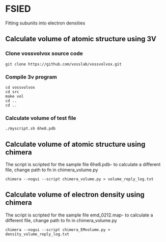 # FSIED
Fitting subunits into electron densities


## Calculate volume of atomic structure using 3V


### Clone vossvolvox source code
```
git clone https://github.com/vosslab/vossvolvox.git
```

### Compile 3v program
```
cd vossvolvox
cd src
make vol
cd ..
cd ..
```

### Calculate volume of test file
```
./myscript.sh 6he8.pdb
```


## Calculate volume of atomic structure using chimera
The script is scripted for the sample file 6he8.pdb- to calculate a different file, change path to fn in chimera_volume.py
```
chimera --nogui --script chimera_volume.py > volume_reply_log.txt
```

## Calculate volume of electron density using chimera
The script is scripted for the sample file emd_0212.map- to calculate a different file, change path to fn in chimera_volume.py
```
chimera --nogui --script chimera_EMvolume.py > density_volume_reply_log.txt
```

